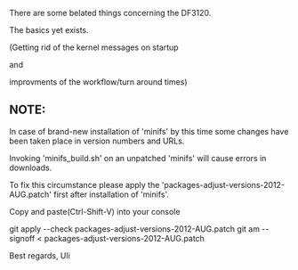 There are some belated things concerning the DF3120.

The basics yet exists.

(Getting rid of the kernel messages on startup 

and 

improvments of the workflow/turn around times)

NOTE:
-----

In case of brand-new installation of 'minifs' by this time some changes have been taken place in version numbers and URLs.

Invoking 'minifs_build.sh' on an unpatched 'minifs' will cause errors in downloads.

To fix this circumstance please apply the 'packages-adjust-versions-2012-AUG.patch' first after installation of 'minifs'.

Copy and paste(Ctrl-Shift-V) into your console

  git apply --check packages-adjust-versions-2012-AUG.patch
  git am --signoff < packages-adjust-versions-2012-AUG.patch

Best regards, Uli

